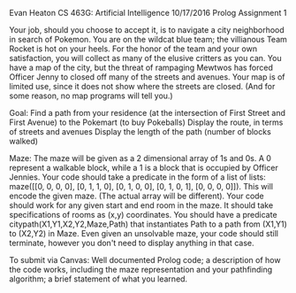 Evan Heaton
CS 463G: Artificial Intelligence
10/17/2016
Prolog Assignment 1

Your job, should you choose to accept it, is to navigate a city neighborhood in search of Pokemon.  You are on the wildcat blue team;  the villianous Team Rocket is hot on your heels.   For the honor of the team and your own satisfaction, you will collect as many of the elusive critters as you can.  You have a map of the city, but the threat of rampaging Mewtwos has forced Officer Jenny to closed off many of the streets and avenues.  Your map is of limited use, since it does not show where the streets are closed.  (And for some reason, no map programs will tell you.)

Goal:
Find a path from your residence (at the intersection of First Street and First Avenue) to the Pokemart (to buy Pokeballs)
Display the route, in terms of streets and avenues
Display the length of the path (number of blocks walked)

Maze:
The maze will be given as a 2 dimensional array of 1s and 0s.
A 0 represent a walkable block, while a 1 is a block that is occupied by Officer Jennies.
Your code should take a predicate in the form of a list of lists:
    maze([[0, 0, 0, 0],
          [0, 1, 1, 0],
          [0, 1, 0, 0],
          [0, 1, 0, 1],
          [0, 0, 0, 0]]).
This will encode the given maze. (The actual array will be different). Your code should work for any given start and end room in the maze. It should take specifications of rooms as (x,y) coordinates.  You should have a predicate
    citypath(X1,Y1,X2,Y2,Maze,Path) 
that instantiates Path to a path from (X1,Y1) to (X2,Y2) in Maze.
Even given an unsolvable maze, your code should still terminate, however you don't need to display anything in that case.

To submit via Canvas:
   Well documented Prolog code;
   a description of how the code works, including the maze representation and your pathfinding algorithm;
   a brief statement of what you learned.
